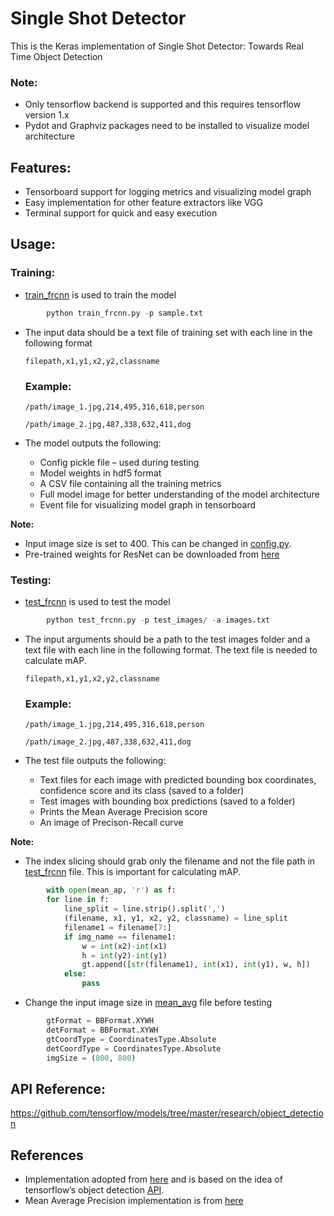# Single Shot Detector

This is the Keras implementation of Single Shot Detector: Towards Real Time Object Detection

### **Note:**

- Only tensorflow backend is supported and this requires tensorflow version 1.x
- Pydot and Graphviz packages need to be installed to visualize model architecture

## Features:

- Tensorboard support for logging metrics and visualizing model graph
- Easy implementation for other feature extractors like VGG
- Terminal support for quick and easy execution

## Usage:

### **Training:**
- [train_frcnn](train_frcnn.py) is used to train the model

```python
        python train_frcnn.py -p sample.txt
```
- The input data should be a text file of training set with each line in the following format

  `filepath,x1,y1,x2,y2,classname`

  ### Example:
  `/path/image_1.jpg,214,495,316,618,person`

  `/path/image_2.jpg,487,338,632,411,dog`

- The model outputs the following:
   - Config pickle file – used during testing
   - Model weights in hdf5 format 
   - A CSV file containing all the training metrics
   - Full model image for better understanding of the model architecture
   - Event file for visualizing model graph in tensorboard

**Note:**
- Input image size is set to 400. This can be changed in [config.py](keras_frcnn/config.py).
- Pre-trained weights for ResNet can be downloaded from [here](https://github.com/fchollet/deep-learning-models/releases/tag/v0.2)


### **Testing:**
- [test_frcnn](test_frcnn.py) is used to test the model
```python
        python test_frcnn.py -p test_images/ -a images.txt
```
- The input arguments should be a path to the test images folder and a text file with each line in the following format. The text file is needed to calculate mAP.

  `filepath,x1,y1,x2,y2,classname`

  ### Example:
  `/path/image_1.jpg,214,495,316,618,person`

  `/path/image_2.jpg,487,338,632,411,dog`

- The test file outputs the following:
   -	Text files for each image with predicted bounding box coordinates, confidence score and its class (saved to a folder)
   -	Test images with bounding box predictions (saved to a folder)
   -	Prints the Mean Average Precision score
   -	An image of Precison-Recall curve


**Note:**
- The index slicing should grab only the filename and not the file path in [test_frcnn](test_frcnn.py) file. This is important for calculating mAP. 
```python
        with open(mean_ap, 'r') as f:
		for line in f:
			line_split = line.strip().split(',')
			(filename, x1, y1, x2, y2, classname) = line_split
			filename1 = filename[7:]
			if img_name == filename1:
				w = int(x2)-int(x1)
				h = int(y2)-int(y1)
				gt.append([str(filename1), int(x1), int(y1), w, h])
			else:
				pass
```

- Change the input image size in [mean_avg](mean_avg.py) file before testing
```python
        gtFormat = BBFormat.XYWH
        detFormat = BBFormat.XYWH
        gtCoordType = CoordinatesType.Absolute
        detCoordType = CoordinatesType.Absolute
        imgSize = (800, 800)
```

## API Reference: 
https://github.com/tensorflow/models/tree/master/research/object_detection

## References 
- Implementation adopted from [here](https://github.com/yhenon/keras-frcnn/) and is based on the idea of tensorflow’s object detection [API](https://github.com/tensorflow/models/tree/master/research/object_detection).
-  Mean Average Precision implementation is from [here](https://github.com/rafaelpadilla/Object-Detection-Metrics)
